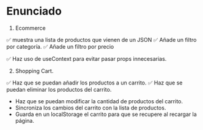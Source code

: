# Enunciado

1. Ecommerce

✅ muestra una lista de productos que vienen de un JSON
✅ Añade un filtro por categoría.
✅ Añade un filtro por precio

✅ Haz uso de useContext para evitar pasar props innecesarias.

2. Shopping Cart.

✅ Haz que se puedan añadir los productos a un carrito.
✅ Haz que se puedan eliminar los productos del carrito.
- Haz que se puedan modificar la cantidad de productos del carrito.
- Sincroniza los cambios del carrito con la lista de productos.
- Guarda en un localStorage el carrito para que se recupere al recargar la página.